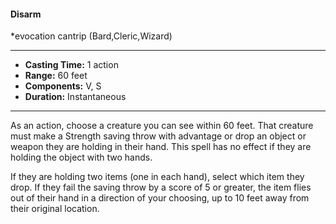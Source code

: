 #### Disarm
*evocation cantrip (Bard,Cleric,Wizard)
___
- **Casting Time:** 1 action
- **Range:** 60 feet
- **Components:** V, S
- **Duration:** Instantaneous
---
As an action, choose a creature you can see within 60 feet. That creature must make a Strength saving throw with advantage or drop an object or weapon they are holding in their hand. This spell has no effect if they are holding the object with two hands.

If they are holding two items (one in each hand), select which item they drop. If they fail the saving throw by a score of 5 or greater, the item flies out of their hand in a direction of your choosing, up to 10 feet away from their original location.
